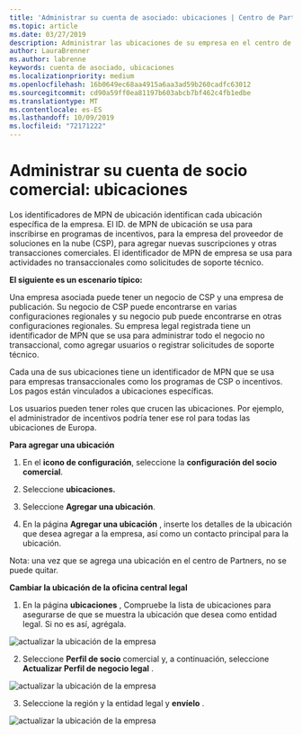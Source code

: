 ```yaml
---
title: 'Administrar su cuenta de asociado: ubicaciones | Centro de Partners'
ms.topic: article
ms.date: 03/27/2019
description: Administrar las ubicaciones de su empresa en el centro de Partners
author: LauraBrenner
ms.author: labrenne
keywords: cuenta de asociado, ubicaciones
ms.localizationpriority: medium
ms.openlocfilehash: 16b0649ec68aa4915a6aa3ad59b260cadfc63012
ms.sourcegitcommit: cd90a59ff0ea81197b603abcb7bf462c4fb1edbe
ms.translationtype: MT
ms.contentlocale: es-ES
ms.lasthandoff: 10/09/2019
ms.locfileid: "72171222"
---
```

# <a name="manage-your-partner-account-locations"></a>Administrar su cuenta de socio comercial: ubicaciones

Los identificadores de MPN de ubicación identifican cada ubicación específica de la empresa. El ID. de MPN de ubicación se usa para inscribirse en programas de incentivos, para la empresa del proveedor de soluciones en la nube (CSP), para agregar nuevas suscripciones y otras transacciones comerciales. El identificador de MPN de empresa se usa para actividades no transaccionales como solicitudes de soporte técnico.

**El siguiente es un escenario típico:** 

Una empresa asociada puede tener un negocio de CSP y una empresa de publicación. Su negocio de CSP puede encontrarse en varias configuraciones regionales y su negocio pub puede encontrarse en otras configuraciones regionales. Su empresa legal registrada tiene un identificador de MPN que se usa para administrar todo el negocio no transaccional, como agregar usuarios o registrar solicitudes de soporte técnico. 

Cada una de sus ubicaciones tiene un identificador de MPN que se usa para empresas transaccionales como los programas de CSP o incentivos. Los pagos están vinculados a ubicaciones específicas.

Los usuarios pueden tener roles que crucen las ubicaciones. Por ejemplo, el administrador de incentivos podría tener ese rol para todas las ubicaciones de Europa.

**Para agregar una ubicación**

1. En el **icono de configuración**, seleccione la **configuración del socio comercial**. 

2. Seleccione **ubicaciones.**

3. Seleccione **Agregar una ubicación**.  

4. En la página **Agregar una ubicación** , inserte los detalles de la ubicación que desea agregar a la empresa, así como un contacto principal para la ubicación.

Nota: una vez que se agrega una ubicación en el centro de Partners, no se puede quitar.

**Cambiar la ubicación de la oficina central legal**

1. En la página **ubicaciones** , Compruebe la lista de ubicaciones para asegurarse de que se muestra la ubicación que desea como entidad legal. Si no es así, agrégala.

![actualizar la ubicación de la empresa](images/updatepartnerprofile2.png)

2. Seleccione **Perfil de socio** comercial y, a continuación, seleccione **Actualizar Perfil de negocio legal** .

![actualizar la ubicación de la empresa](images/updatepartnerprofile1.png)

3. Seleccione la región y la entidad legal y **envíelo** .

![actualizar la ubicación de la empresa](images/updatepartnerprofile3.png)

